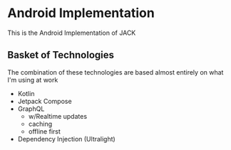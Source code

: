 # Android Implementation

This is the Android Implementation of JACK

## Basket of Technologies

The combination of these technologies are based almost entirely on what I'm using at work

- Kotlin
- Jetpack Compose
- GraphQL
  - w/Realtime updates
  - caching
  - offline first
- Dependency Injection (Ultralight)

